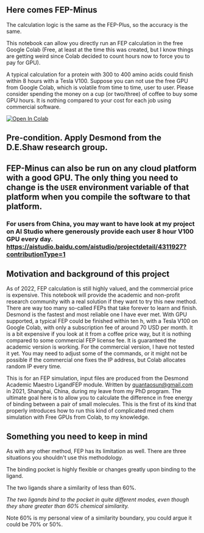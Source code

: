 
## Here comes FEP-Minus

The calculation logic is the same as the FEP-Plus, so the accuracy is the same.

This notebook can allow you directly run an FEP calculation in the free Google Colab (Free, at least at the time this was created, but I know things are getting weird since Colab decided to count hours now to force you to pay for GPU).


A typical calculation for a protein with 300 to 400 amino acids could finish within 8 hours with a Tesla V100. Suppose you can not use the free GPU from Google Colab, which is volatile from time to time, user to user. Please consider spending the money on a cup (or two/three) of coffee to buy some GPU hours. It is nothing compared to your cost for each job using commercial software.

[![Open In Colab](https://colab.research.google.com/assets/colab-badge.svg)](https://github.com/quantaosun/FEP-Minus/blob/main/FEP-Minus.ipynb)

## Pre-condition. Apply Desmond from the D.E.Shaw research group.

## FEP-Minus can also be run on any cloud platform with a good GPU. The only thing you need to change is the ```USER``` environment variable of that platform when you compile the software to that platform. 

### For users from China, you may want to have look at my project on AI Studio where generously provide each user 8 hour V100 GPU every day. https://aistudio.baidu.com/aistudio/projectdetail/4311927?contributionType=1 

## Motivation and background of this project

As of 2022, FEP calculation is still highly valued, and the commercial price is expensive. This notebook will provide the academic and non-profit research community with a real solution if they want to try this new method. There are way too many so-called FEPs that take forever to learn and finish. Desmond is the fastest and most reliable one I have ever met. With GPU supported, a typical FEP could be finished within ten h, with a Tesla V100 on Google Colab, with only a subscription fee of around 70 USD per month. It is a bit expensive if you look at it from a coffee price way, but it is nothing compared to some commercial FEP license fee. It is guaranteed the academic version is working. For the commercial version, I have not tested it yet. You may need to adjust some of the commands, or it might not be possible if the commercial one fixes the IP address, but Colab allocates random IP every time.

This is for an FEP simulation, input files are produced from the Desmond Academic Maestro LigandFEP module. Written by quantaosun@gmail.com in 2021, Shanghai, China, during my leave from my PhD program. The ultimate goal here is to allow you to calculate the difference in free energy of binding between a pair of small molecules. This is the first of its kind that properly introduces how to run this kind of complicated med chem simulation with Free GPUs from Colab, to my knowledge.

## Something you need to keep in mind

As with any other method, FEP has its limitation as well. There are three situations you shouldn't use this methodology.

The binding pocket is highly flexible or changes greatly upon binding to the ligand.

The two ligands share a similarity of less than 60%.

*The two ligands bind to the pocket in quite different modes, even though they share greater than 60% chemical similarity.*

Note 60% is my personal view of a similarity boundary, you could argue it could be 70% or 50%.

